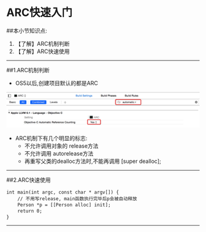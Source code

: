 # ARC快速入门
##本小节知识点:
1. 【了解】ARC机制判断
2. 【了解】ARC快速使用

---

##1.ARC机制判断
- OS5以后,创建项目默认的都是ARC

![](images/a4/Snip20150625_2.png)

- ARC机制下有几个明显的标志:
    +  不允许调用对象的 release方法
    +  不允许调用 autorelease方法
    +   再重写父类的dealloc方法时,不能再调用 [super dealloc];

---

##2.ARC快速使用

```objc
int main(int argc, const char * argv[]) {
    // 不用写release, main函数执行完毕后p会被自动释放
    Person *p = [[Person alloc] init];
    return 0;
}
```
---


